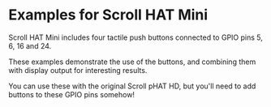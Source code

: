 # Examples for Scroll HAT Mini

Scroll HAT Mini includes four tactile push buttons connected to GPIO pins 5, 6, 16 and 24.

These examples demonstrate the use of the buttons, and combining them with display output for interesting results.

You can use these with the original Scroll pHAT HD, but you'll need to add buttons to these GPIO pins somehow!
